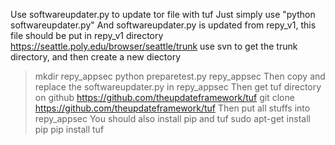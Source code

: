 Use softwareupdater.py to update tor file with tuf
Just simply use "python softwareupdater.py"
And softwareupdater.py is updated from repy_v1, this file should be put in repy_v1 directory
https://seattle.poly.edu/browser/seattle/trunk
use svn to get the trunk directory, and then create a new diectory
>mkdir repy_appsec
>python preparetest.py repy_appsec
Then copy and replace the softwareupdater.py in repy_appsec
Then get tuf directory on github
https://github.com/theupdateframework/tuf
>git clone https://github.com/theupdateframework/tuf
Then put all stuffs into repy_appsec
You should also install pip and tuf
>sudo apt-get install pip
>pip install tuf